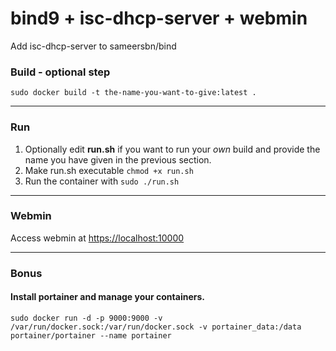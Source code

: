# bind9 + isc-dhcp-server + webmin


 Add isc-dhcp-server to sameersbn/bind


### Build - optional step

```sudo docker build -t the-name-you-want-to-give:latest .```

----
### Run
1. Optionally edit **run.sh** if you want to run your *own* build and provide the name you have given in the previous section.
2. Make run.sh executable ```chmod +x run.sh```
3. Run the container with ```sudo ./run.sh```

----
### Webmin
Access webmin at [https://localhost:10000](https://localhost:10000)

----
### Bonus 
#### Install portainer and manage your containers.
```sudo docker run -d -p 9000:9000 -v /var/run/docker.sock:/var/run/docker.sock -v portainer_data:/data portainer/portainer --name portainer```
